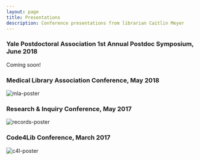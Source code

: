 ```yaml
---
layout: page
title: Presentations
description: Conference presentations from librarian Caitlin Meyer
---
```


### Yale Postdoctoral Association 1st Annual Postdoc Symposium, June 2018
Coming soon!

### Medical Library Association Conference, May 2018
![mla-poster](http://caitlinmeyer.github.io/library-blog/img/mla-poster.png)


### Research & Inquiry Conference, May 2017
![records-poster](http://caitlinmeyer.github.io/library-blog/img/records-poster.png)


### Code4Lib Conference, March 2017
![c4l-poster](http://caitlinmeyer.github.io/library-blog/img/c4l-poster.png)

